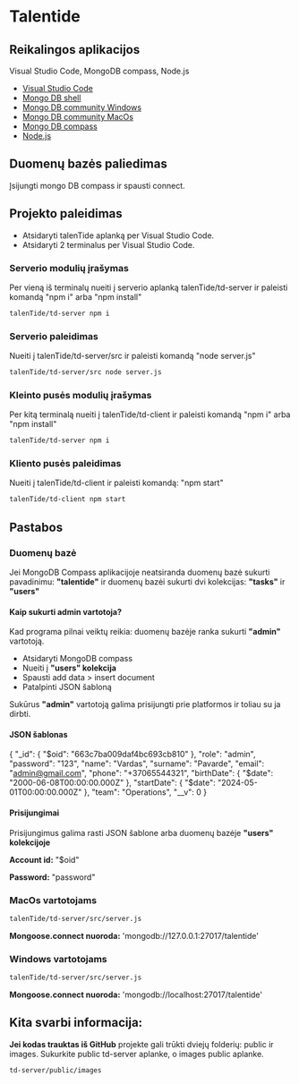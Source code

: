 # Talentide

## Reikalingos aplikacijos

Visual Studio Code, MongoDB compass, Node.js

- [Visual Studio Code](https://code.visualstudio.com/download)
- [Mongo DB shell](https://www.mongodb.com/docs/mongodb-shell/install/)
- [Mongo DB community Windows](https://www.mongodb.com/docs/manual/tutorial/install-mongodb-on-windows/)
- [Mongo DB community MacOs](https://www.mongodb.com/docs/manual/tutorial/install-mongodb-on-os-x/)
- [Mongo DB compass](https://www.mongodb.com/docs/compass/current/install/)
- [Node.js](https://nodejs.org/en/download/current)

## Duomenų bazės paliedimas

Įsijungti mongo DB compass ir spausti connect.

## Projekto paleidimas

- Atsidaryti talenTide aplanką per Visual Studio Code.
- Atsidaryti 2 terminalus per Visual Studio Code.

### Serverio modulių įrašymas

Per vieną iš terminalų nueiti į serverio aplanką talenTide/td-server ir paleisti komandą "npm i" arba "npm install"

```bash
talenTide/td-server npm i
```

### Serverio paleidimas

Nueiti į talenTide/td-server/src ir paleisti komandą "node server.js"

```bash
talenTide/td-server/src node server.js
```

### Kleinto pusės modulių įrašymas

Per kitą terminalą nueiti į talenTide/td-client ir paleisti komandą "npm i" arba "npm install"

```bash
talenTide/td-server npm i
```

### Kliento pusės paleidimas

Nueiti į talenTide/td-client ir paleisti komandą: "npm start"

```bash
talenTide/td-client npm start
```

## Pastabos

### Duomenų bazė

Jei MongoDB Compass aplikacijoje neatsiranda duomenų bazė sukurti pavadinimu: **"talentide"** ir duomenų bazėi sukurti dvi kolekcijas: **"tasks"** ir **"users"**

#### Kaip sukurti admin vartotoja?

Kad programa pilnai veiktų reikia: duomenų bazėje ranka sukurti **"admin"** vartotoją.

- Atsidaryti MongoDB compass
- Nueiti į **"users" kolekcija**
- Spausti add data > insert document
- Patalpinti JSON šabloną

Sukūrus **"admin"** vartotoją galima prisijungti prie platformos ir toliau su ja dirbti.

#### JSON šablonas

{
"\_id": {
"$oid": "663c7ba009daf4bc693cb810"
  },
  "role": "admin",
  "password": "123",
  "name": "Vardas",
  "surname": "Pavarde",
  "email": "admin@gmail.com",
  "phone": "+37065544321",
  "birthDate": {
    "$date": "2000-06-08T00:00:00.000Z"
},
"startDate": {
"$date": "2024-05-01T00:00:00.000Z"
},
"team": "Operations",
"\_\_v": 0
}

#### Prisijungimai

Prisijungimus galima rasti JSON šablone arba duomenų bazėje **"users" kolekcijoje**

**Account id:** "$oid"

**Password:** "password"

### MacOs vartotojams

```bash
talenTide/td-server/src/server.js
```

**Mongoose.connect nuoroda:** 'mongodb://127.0.0.1:27017/talentide'

### Windows vartotojams

```bash
talenTide/td-server/src/server.js
```

**Mongoose.connect nuoroda:** 'mongodb://localhost:27017/talentide'

## Kita svarbi informacija:

**Jei kodas trauktas iš GitHub** projekte gali trūkti dviejų folderių: public ir images. Sukurkite public td-server aplanke, o images public aplanke.

```bash
td-server/public/images
```
